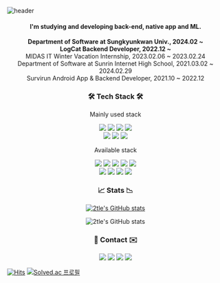 ![header](https://capsule-render.vercel.app/api?type=waving&color=fad7d4&height=300&section=header&text=👨‍💻2tle's%20github&fontSize=80)
<h4 align="center">I'm studying and developing back-end, native app and ML.</h6>
<p align="center">
    <strong>Department of Software at Sungkyunkwan Univ., 2024.02 ~ </strong><br>
    <strong>LogCat Backend Developer, 2022.12 ~</strong> <br>
    MIDAS IT Winter Vacation Internship, 2023.02.06 ~ 2023.02.24<br>
    Department of Software at Sunrin Internet High School, 2021.03.02 ~ 2024.02.29 <br>
    Survirun Android App & Backend Developer, 2021.10 ~ 2022.12<br>
</p>


<h3 align="center">🛠 Tech Stack 🛠</h3>

<p align="center">Mainly used stack</p>
<p align="center">
    <img src="https://img.shields.io/badge/Javascript-F7DF1E?style=for-the-badge&logo=Javascript&logoColor=black">
    <img src="https://img.shields.io/badge/Node.js-339933?style=for-the-badge&logo=Node.js&logoColor=black">
    <img src="https://img.shields.io/badge/Express.js-C9C9C9?style=for-the-badge&logo=Express&logoColor=black">
    <img src="https://img.shields.io/badge/MongoDB-47A248?style=for-the-badge&logo=MongoDB&logoColor=black"><br>
    <img src="https://img.shields.io/badge/Android%20Studio-3DDC84?style=for-the-badge&logo=Android%20Studio&logoColor=black">
    <img src="https://img.shields.io/badge/Kotlin-7F52FF?style=for-the-badge&logo=Kotlin&logoColor=black">
    <img src="https://img.shields.io/badge/Python-3776AB?style=for-the-badge&logo=Python&logoColor=black">
</p>

<p align="center">Available stack</p>
<p align="center">
    <img src="https://img.shields.io/badge/Spring-6DB33F?style=for-the-badge&logo=Spring&logoColor=black">
    <img src="https://img.shields.io/badge/TypeScript-3178C6?style=for-the-badge&logo=TypeScript&logoColor=black">
    <img src="https://img.shields.io/badge/PHP-777BB4?style=for-the-badge&logo=PHP&logoColor=black">
    <img src="https://img.shields.io/badge/Socket.io-010101?style=for-the-badge&logo=Socket.io&logoColor=black">
    <img src="https://img.shields.io/badge/MySQL-4479A1?style=for-the-badge&logo=MySQL&logoColor=black"><br>
    <img src="https://img.shields.io/badge/TensorFlow-FF6F00?style=for-the-badge&logo=TensorFlow&logoColor=black">
    <img src="https://img.shields.io/badge/Keras-D00000?style=for-the-badge&logo=Keras&logoColor=black">
    <img src="https://img.shields.io/badge/Flutter-02569B?style=for-the-badge&logo=Flutter&logoColor=black">
    <img src="https://img.shields.io/badge/Ubuntu-E95420?style=for-the-badge&logo=Ubuntu&logoColor=black">
</p>



<h3 align="center">📈 Stats 📉</h3>

<div align="center" style="text-align:center">

[![2tle's GitHub stats](https://github-readme-stats.vercel.app/api?username=2tle&show_icons=true&title_color=FAACD4&text_color=FAACD4&icon_color=FAACD4&border_color=FAACD4&count_private=true)](https://github.com/2tle)


![2tle's GitHub stats](https://github-readme-stats.vercel.app/api/top-langs/?username=2tle&layout=compact&hide=html,css,ejs,php,hack)

</div>
    
<h3 align="center">📮 Contact ✉️</h3>
<div align="center" style="text-align:center">
    <a href="https://www.instagram.com/_string._.ju_/"><img src="https://img.shields.io/badge/Instagram-E4405F?style=for-the-badge&logo=Instagram&logoColor=black"></a>
    <a href="https://velog.io/@hyunju"><img src="https://img.shields.io/badge/blog-20C997?style=for-the-badge&logo=Velog&logoColor=black"></a>
    <a href="mailto:iam@2tle.io"><img src="https://img.shields.io/badge/iam@2tle.io-30B980?style=for-the-badge&logo=Minutemailer&logoColor=black"></a>
    <a href="https://2tle.notion.site/Hyun-jun-Yang-2fcfb80c6a104892b022a70824eeb562"><img src="https://img.shields.io/badge/Notion-000000?style=for-the-badge&logo=Notion&logoColor=white"></a>
</div>

[![Hits](https://hits.seeyoufarm.com/api/count/incr/badge.svg?url=https%3A%2F%2Fgithub.com%2F2tle&count_bg=%2379C83D&title_bg=%23555555&icon=&icon_color=%23E7E7E7&title=hits&edge_flat=false)](https://github.com/2tle)
[![Solved.ac
프로필](http://mazassumnida.wtf/api/mini/generate_badge?boj=2tle)](https://solved.ac/2tle)
